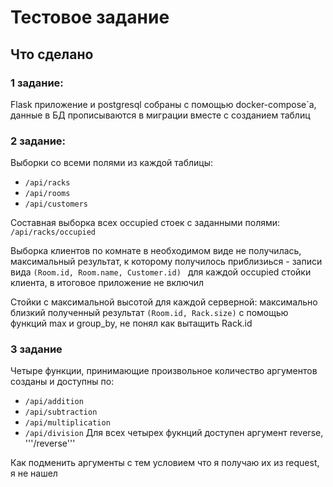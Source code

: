 # Тестовое задание

## Что сделано
### 1 задание: 
Flask приложение и postgresql собраны с помощью docker-compose`a, 
данные в БД прописываются в миграции вместе с созданием таблиц

### 2 задание: 
Выборки со всеми полями из каждой таблицы:
  - ```/api/racks```
  - ```/api/rooms```
  - ```/api/customers```
 
 Составная выборка всех occupied стоек с заданными полями: ```/api/racks/occupied```
 
 Выборка клиентов по комнате в необходимом виде не получилась, максимальный результат, 
 к которому получилось приблизиься - записи вида ```(Room.id, Room.name, Customer.id) ``` для каждой occupied стойки клиента, в итоговое приложение не включил
 
 Стойки с максимальной высотой для каждой серверной: максимально близкий полученный результат ```(Room.id, Rack.size)``` с помощью функций max и group_by, не понял как вытащить Rack.id
 
 ### 3 задание
 Четыре функции, принимающие произвольное количество аргументов созданы и доступны по:
  - ```/api/addition```
  - ```/api/subtraction```
  - ```/api/multiplication```
  - ```/api/division```
 Для всех четырех фукнций доступен аргумент reverse, '''/reverse'''
 
 Как подменить аргументы с тем условием что я получаю их из request, я не нашел
